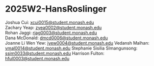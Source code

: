 # 2025W2-HansRoslinger

Joshua Cui: xcui0015@student.monash.edu  
Zachary Yeap: zyea0002@student.monash.edu  
Rohan Jaggi: rjag0003@student.monash.edu  
Dana McDonald: dmcd0006@student.monash.edu  
Joanne Li Wen Yew: jyew0004@student.monash.edu
Vedansh Malhan: vmal0014@student.monash.edu
Stephanie Sisilia SImangunsong: ssim0033@student.monash.edu
Harrison Fulton: hful0003@student.monash.edu
